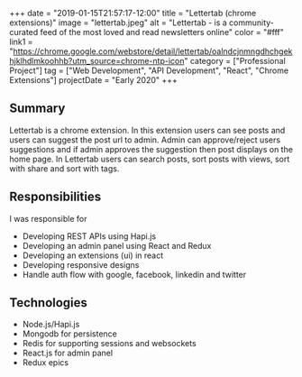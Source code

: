 +++
date = "2019-01-15T21:57:17-12:00"
title = "Lettertab (chrome extensions)"
image = "lettertab.jpeg"
alt = "Lettertab - is a community-curated feed of the most loved and read newsletters online"
color = "#fff"
link1 = "https://chrome.google.com/webstore/detail/lettertab/oalndcjnmngdhchgekhjklhdlmkoohhb?utm_source=chrome-ntp-icon"
category = ["Professional Project"]
tag = ["Web Development", "API Development", "React", "Chrome Extensions"]
projectDate = "Early 2020"
+++

## Summary

Lettertab is a chrome extension. In this extension users can see posts and users can suggest the post url to admin. Admin can approve/reject users suggestions and if admin approves the suggestion then post displays on the home page. In Lettertab users can search posts, sort posts with views, sort with share and sort with tags.

## Responsibilities

I was responsible for

- Developing REST APIs using Hapi.js
- Developing an admin panel using React and Redux
- Developing an extensions (ui) in react
- Developing responsive designs
- Handle auth flow with google, facebook, linkedin and twitter


## Technologies
- Node.js/Hapi.js
- Mongodb for persistence
- Redis for supporting sessions and websockets
- React.js for admin panel
- Redux epics
